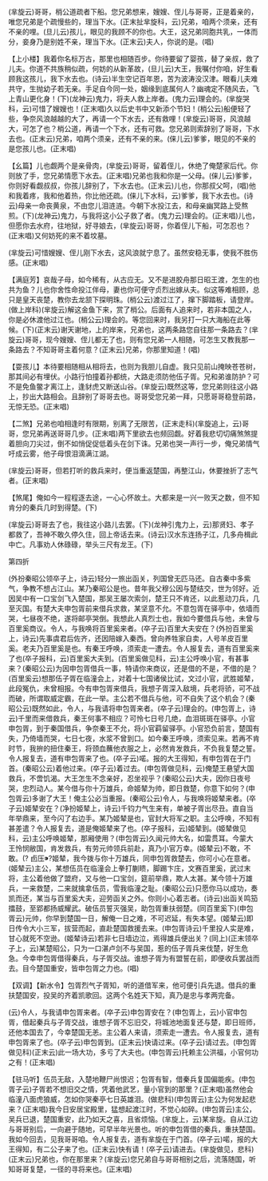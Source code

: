 <!-- { "loadSidebar": true } -->
(芈旋云)哥哥，梢公道疏者下船。您兄弟想来，嫂嫂、侄儿与哥哥，正是着亲的，唯您兄弟是个疏慢些的，理当下水。(正末扯芈旋科，云)兄弟，咱两个须亲，还有不亲的哩。(旦儿云)孩儿，眼见的我顾不的你也。大王，这兄弟同胞共乳，一体而分，妾身乃是别姓不亲，理当下水。(正末云)夫人，你说的是。(唱)

【上小楼】我着你名标万古，那里也相随百步。你待要留了婴孩，替了亲叔，救了儿夫。你道不共族稍似疏，何妨的从新革故，(旦儿云)大王，我嘱付你咱，好生看顾我这孩儿，我下水去也。(诗云)半生空记百年恩，苦为波涛没汉津。眼看儿夫难共守，生抛幼子若无亲。手足自今同一处，姻缘到底属何人？幽魂定不随风去，飞上青山更化身！(下)(龙神云)鬼力，将夫人救上岸者。(鬼力云)理会的。(芈旋哭科，云)可惜了嫂嫂也！(正末唱)久以后史书中又新添个节妇！(梢公云)船便轻了些，争奈风浪越越的大了，再请一个下水去，还有救哩！(芈旋云)哥哥，风浪越大，可怎了也？梢公道，再请一个下水，还有可救。您兄弟则索辞别了哥哥，下水去也。(正末云)兄弟，咱两个须亲，还有不亲的来。(俫儿云)爹爹，眼见的不亲的是您孩儿也。(正末唱)

【幺篇】儿也觑两个是亲骨肉，(芈旋云)哥哥，留着侄儿，休绝了俺楚家后代。你则放了手，您兄弟情愿下水去。(正末唱)兄弟也我和你是一父母。(俫儿云)爹爹，你则好看觑叔叔，你孩儿辞别了，下水去也。(正末云)儿也，你那叔父呵，(唱)他和我着疼，我和他着热，你比他还疏。(俫儿下水科，云)爹爹，我下水去也。(诗云)母亲一命丧黄泉，不由您儿泪涟涟。今朝下水投江去，和母亲幽冥路上受熬煎。(下)(龙神云)鬼力，与我将这小公子救了者。(鬼力云)理会的。(正末唱)儿也，但愿你去水府，往地狱，好寻娘去，(芈旋云)哥哥，你着侄儿下船，可怎忍也？(正末唱)又何妨死的来不着坟墓。

(芈旋云)可惜嫂嫂、侄儿刚下水去，这风浪就宁息了。虽然安稳无事，使我不胜伤感。(正末唱)

【满庭芳】哀哉子母，如今稀有，从古应无。又不是进胶舟那日昭王渡，怎生的也共为鱼？儿也你舍性命投江伴母，妻也你可便守贞烈出嫁从夫。似这等难相顾，总只是皇天丧楚，教你去龙颔下探明珠。(梢公云)渡过江了，撺下脚踏板，请登岸。(做上岸科)(芈旋云)解这金鱼下来，赏了梢公。后面有人追来时，若非本国之人，你是必休渡他过江也。(梢公云)理会的。等您回来时，我另打一只大海船在此等候。(下)(正末云)谢天谢地，上的岸来，兄弟也，这两条路您自往那一条路去？(芈旋云)哥哥，现今嫂嫂、侄儿都无了也，则有您兄弟一人相随，可怎生又教我那一条路去？不知哥哥主着何意？(正末云)兄弟，你那里知道！(唱)

【耍孩儿】本待要相随相从相将去，也则为我胆儿自虚。我只见前山掩映苍苍树，那其间必有埋伏。小路行怕撞着孙都统，大路走须防他伍子胥。兄和弟谁防护？可不是免鱼鳖才离江上，逢豺虎又断送山谷。(芈旋云)既然这等，您兄弟则往这小路上，抄出大路相会。且辞别了哥哥去也。哥哥受您兄弟一拜，只愿哥哥稳登前路，无惊无恐。(正末唱)

【二煞】兄弟也咱相逢时有限期，别离了无限苦，(正末走科)(芈旋追上，云)哥哥，您兄弟再送哥哥几步。(正末唱)两下里欲去也频回觑。好着我悲切切痛煞煞提着胆向刀尖过，倒不如悄促促低着头在剑下诛。兄弟也哭一声行一步，俺兄弟情气吁成云雾，他子母恨泪滴满江湖。

(芈旋云)哥哥，但若打听的救兵来时，便当重返楚国，再整江山，休要挫折了志气者。(正末唱)

【煞尾】俺如今一程程逐去途，一心心怀故土。大都来是一兴一败天之数，但不知肯分的秦兵几时到得楚。(下)

(芈旋云)哥哥去了也，我往这小路儿去罢。(下)(龙神引鬼力上，云)那贤妇、孝子都救了，吾神不敢久停久住，回上帝话去来。(诗云)汉水东连扬子江，几多舟楫此中亡。凡事劝人休碌碌，举头三尺有龙王。(下)

第四折

(外扮秦昭公领卒子上，诗云)轻分一旅出函关，列国曾无匹马还。自古秦中多紫气，争教不想占江山。某乃秦昭公是也。昔年我父穆公因与楚结交，世为邻好。近因吴中有一口宝剑飞入楚国，那吴王屡次索剑，楚王只不肯还，以此惹动刀兵，几至灭国。有楚大夫申包胥前来借兵求救，某坚意不允。不意包胥在驿亭中，依墙而哭，七昼夜不绝，遂将邮亭哭倒。我想此人真烈士也，我如今要借兵与他，未曾与百里奚商议。令人，与我唤将百里奚来者。(卒子云)百里大夫安在？(外扮百里奚上，诗云)先事虞君后佐齐，还因陪嫁入秦西。曾向养牲家自卖，人号羊皮百里奚。老夫乃百里奚是也。有秦王呼唤，须索走一遭去。令人报复去，道有百里奚来了也(卒子报科，云)百里奚大夫到。(百里奚做见科，云)主公呼唤小官，有甚事来？(秦昭公云)为因申包胥借兵一事，特请你来商议，还是借的不是，不借的是？(百里奚云)想那伍子胥在临潼会上，对着十七国诸侯比试，文过小官，武胜姬辇，此段冤仇，未曾相报。今有申包胥来借兵，我想子胥深入敌境，兵老将骄，可不战而破，所谓取威定霸，在此一举。主公若不借兵与他，可不自失了这个机会？(秦昭公云)既然如此，令人，与我请将申包胥来者。(卒子云)理会的。(申包胥上，诗云)千里而来借救兵，秦王何事不相应？可怜七日号几绝，血泪斑斑在驿亭。小官申包胥，到于秦国借兵，争奈秦王不允，将小官羁留驿亭。小官恐负前言，楚国有失，乃倚墙而哭，七日七夜，水浆不曾到口。如今秦王呼唤，须索见来。若再不肯时节，我拚的扭住秦王，将颈血蘸他衣服之上，必然肯发救兵，不负我复楚之誓。令人报复去，道有申包胥来了也。(卒子云)喏。报的大王得知，有申包胥在于门首。(秦昭公云)着他过来。(卒子云)着过去。(申包胥做见科，云)俺楚王悬望大国救兵，不啻饥渴。大王怎生不念亲好，忍坐视乎？(秦昭公云)大夫，因你日夜号哭，忠烈动人。某今借与你十万雄兵，命姬辇为帅，即日救楚，你意下如何？(申包胥云)多谢了大王！俺主公必当重报。(秦昭公云)令人，与我唤将姬辇来者。(卒子云)姬辇安在？(净扮姬辇上，诗云)千钧力气生来有，单被子胥出尽丑。直自当年举鼎来，至今闪了右边手。某乃姬辇是也，官封大将军之职。主公呼唤，不知有甚差遣？令人报复去，道是俺姬辇来了也。(卒子报科，云)姬辇到。(姬辇做见科，云)主公呼唤姬辇，那厢使用？(申包胥云)久闻元帅大名，如雷贯耳。今蒙大王怜悯敝国，肯发救兵，有劳元帅领兵前赴，真乃小官万幸。(姬辇云)不敢，不敢。(?
卣压?姬辇，我今拨与你十万雄兵，同申包胥救楚去，你可小心在意者。(姬辇云)主公，某想伍员在临潼会上拳打蒯瞆，脚踢卞庄，文赛百里奚，武过末将，主公着他做了盟府，又与他一口宝剑，筵前举鼎，欺人太甚。某今领十万雄兵，一来救楚，二来就擒拿伍员，雪我临潼之耻。(秦昭公云)只愿你马以成功，奏凯而还，某当与百里奚大夫，迎劳函关之外。你则小心着志者。(诗云)出函关鸣笳擂鼓，至郢都扬威耀武。破伍员誓灭强吴，助包胥重扶弱楚。(同百里奚下)(申包胥云)元帅，你早到楚国一日，解俺一日之难，不可迟延，有失本望。(姬辇云)即日传令大小三军，拔营而起，直赴楚国救援去来。(申包胥诗云)千里投人实是难，甘心就死不空逊。(姬辇诗云)若非七日墙边泣，焉得雄兵便出关？(同上)(正末领卒子上，云)某楚昭公，只为一口湛卢剑不与吴国，惹的伍子胥兵来伐楚，好生危急。今幸申包胥借得秦兵，与子胥交战。谁想子胥为有盟誓在前，即便收兵罢战而去。目今楚国重安，皆申包胥之力也。(唱)

【双调】【新水令】包胥烈气子胥知，听的道借军来，他可便引兵先退。借兵的重扶楚国安，投吴的齐着凯歌回。这两个名姓天下知，真乃是忠与孝两完备。

(云)令人，与我请申包胥来者。(卒子云)申包胥安在？(申包胥上，云)小官申包胥，借起秦兵与子胥交战，谁想子胥不忘旧交，将城池地面复还与楚，即日班师，还他本国去了，今幸楚国无恙。主公着人来请，须索走一遭去。令人报复去，道有申包胥来了也。(卒子云)申包胥到。(正末云)快请过来。(卒子云)请过去。(申包胥做见科)(正末云)此一场大功，多亏了大夫也。(申包胥云)托赖主公洪福，小官何功之有！(正末唱)

【驻马听】伍员无敌，入楚地鞭尸尚恨迟；包胥有智，借秦兵复国偏能疾。(申包胥子云)子胥若不想旧交之情，凭着他武艺，量小官到的那里？(正末唱)虽然他会临潼八面虎狼威，怎如你哭秦亭七日英雄泪。(做悲科)(申包胥云)主公为何发起悲来？(正末唱)我今日安居宝殿里，猛想起渡江时，不觉心如碎。(申包胥云)主公，吴兵已退，楚国重安，此乃如天之喜，且省烦恼。(芈旋上，云)某芈旋。自从江边与哥哥别后，一向避于随地，可早半年光景也。听的申包胥借的秦兵，重扶楚国。我如今回去，见我哥哥咱。令人报复去，道有芈旋在于门首。(卒子云)喏，报的大王得知，有二公子来了也。(正末云)快有请！(卒子云)请进去。(芈旋做见，悲科)(正末云)兄弟也，你在那里来？(芈旋云)您兄弟自与哥哥相别之后，流落随国，听知哥哥复楚，一径的寻将来也。(正末唱)

